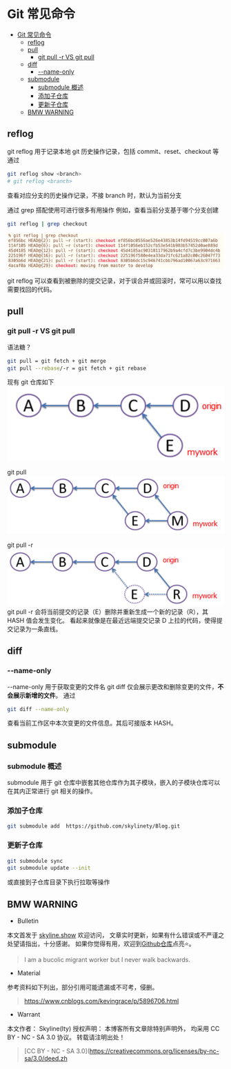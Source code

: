 # Git 常见命令

<!-- @import "[TOC]" {cmd="toc" depthFrom=1 depthTo=6 orderedList=false} -->

<!-- code_chunk_output -->

- [Git 常见命令](#git-常见命令)
  - [reflog](#reflog)
  - [pull](#pull)
    - [git pull -r VS git pull](#git-pull--r-vs-git-pull)
  - [diff](#diff)
    - [--name-only](#--name-only)
  - [submodule](#submodule)
    - [submodule 概述](#submodule-概述)
    - [添加子仓库](#添加子仓库)
    - [更新子仓库](#更新子仓库)
  - [BMW WARNING](#bmw-warning)

<!-- /code_chunk_output -->

## reflog

git reflog 用于记录本地 git 历史操作记录，包括 commit、reset、checkout 等
通过

```sh
git reflog show <branch>
# git reflog <branch>
```

查看对应分支的历史操作记录，不接 branch 时，默认为当前分支

通过 grep 搭配使用可进行很多有用操作
例如，查看当前分支基于哪个分支创建

```sh
git reflog | grep checkout
```

![Git常见命令20221206115805](https://raw.githubusercontent.com/skylinety/blog-pics/master/imgs/Git%E5%B8%B8%E8%A7%81%E5%91%BD%E4%BB%A420221206115805.png)

git reflog 可以查看到被删除的提交记录，对于误合并或回滚时，常可以用以查找需要找回的代码。

## pull

### git pull -r VS git pull

语法糖？

```sh
git pull = git fetch + git merge
git pull --rebase/-r = git fetch + git rebase
```

现有 git 仓库如下
![Git常见命令20220302171848](https://raw.githubusercontent.com/skylinety/blog-pics/master/imgs/Git%E5%B8%B8%E8%A7%81%E5%91%BD%E4%BB%A420220302171848.png)

git pull
![Git常见命令20220302172250](https://raw.githubusercontent.com/skylinety/blog-pics/master/imgs/Git%E5%B8%B8%E8%A7%81%E5%91%BD%E4%BB%A420220302172250.png)

git pull -r
![Git常见命令20220302172238](https://raw.githubusercontent.com/skylinety/blog-pics/master/imgs/Git%E5%B8%B8%E8%A7%81%E5%91%BD%E4%BB%A420220302172238.png)
git pull -r 会将当前提交的记录（E）删除并重新生成一个新的记录（R），其 HASH 值会发生变化。
看起来就像是在最近远端提交记录 D 上拉的代码，使得提交记录为一条直线。

## diff

### --name-only

--name-only 用于获取变更的文件名
git diff 仅会展示更改和删除变更的文件，**不会展示新增的文件**。
通过

```sh
git diff --name-only
```

查看当前工作区中本次变更的文件信息。其后可接版本 HASH。

## submodule

### submodule 概述

submodule 用于 git 仓库中嵌套其他仓库作为其子模块，嵌入的子模块仓库可以在其内正常进行 git 相关的操作。

### 添加子仓库

```sh
git submodule add  https://github.com/skylinety/Blog.git
```

### 更新子仓库

```sh
git submodule sync
git submodule update --init
```

或直接到子仓库目录下执行拉取等操作

## BMW WARNING

- Bulletin

本文首发于 [skyline.show](http://www.skyline.show) 欢迎访问，
文章实时更新，如果有什么错误或不严谨之处望请指出，十分感谢。
如果你觉得有用，欢迎到[Github仓库](https://github.com/skylinety/Blog)点亮⭐️。

> I am a bucolic migrant worker but I never walk backwards.

- Material

参考资料如下列出，部分引用可能遗漏或不可考，侵删。

> https://www.cnblogs.com/kevingrace/p/5896706.html

- Warrant

本文作者： Skyline(lty)
授权声明： 本博客所有文章除特别声明外， 均采用 CC BY - NC - SA 3.0 协议。 转载请注明出处！

> [CC BY - NC - SA 3.0](https://creativecommons.org/licenses/by-nc-sa/3.0/deed.zh

